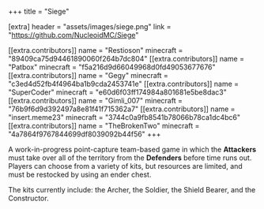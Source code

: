 +++
title = "Siege"

[extra]
header = "assets/images/siege.png"
link = "https://github.com/NucleoidMC/Siege"

[[extra.contributors]]
name = "Restioson"
minecraft = "89409ca75d94461890060f264b7dc804"
[[extra.contributors]]
name = "Patbox"
minecraft = "f5a216d9d66049968d0fd49053677676"
[[extra.contributors]]
name = "Gegy"
minecraft = "c3ed4d52fb4f4964ba1b9cda2453741e"
[[extra.contributors]]
name = "SuperCoder"
minecraft = "e60d6f03ff174984a801681e5be8dac3"
[[extra.contributors]]
name = "Gimli_007"
minecraft = "76b9f6d9d392497a8e81f41f715362a7"
[[extra.contributors]]
name = "insert.meme23"
minecraft = "3744c0a9fb8541b78066b78ca1dc4bc6"
[[extra.contributors]]
name = "TheBrokenTwo"
minecraft = "4a7864f9767844699df8039092b44f56"
+++

A work-in-progress point-capture team-based game in which the **Attackers** must take over all of the territory from the **Defenders** before time runs out. 
Players can choose from a variety of kits, but resources are limited, and must be restocked by using an ender chest. 

The kits currently include: the Archer, the Soldier, the Shield Bearer, and the Constructor.
